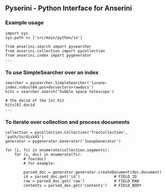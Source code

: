     
## Pyserini - Python Interface for Anserini

### Example usage 

```
import sys
sys.path += ['src/main/python/io']

from anserini.search import pysearcher
from anserini.collection import pycollection
from anserini.index import pygenerator
...
```

### To use SimpleSearcher over an index

```
searcher = pysearcher.SimpleSearcher('lucene-index.robust04.pos+docvectors+rawdocs')
hits = searcher.search('hubble space telescope')

# the docid of the 1st hit
hits[0].docid
...
```

### To iterate over collection and process documents

```
collection = pycollection.Collection('TrecCollection', 'path/to/disk45')
generator = pygenerator.Generator('JsoupGenerator')

for (i, fs) in enumerate(collection.segments):
    for (i, doc) in enumerate(fs):
        # foo(doc)
        # for example:

        parsed_doc = generator.generator.createDocument(doc.document)
        id = parsed_doc.get('id')               # FIELD_ID
        raw = parsed_doc.get('raw')             # FIELD_RAW
        contents = parsed_doc.get('contents')   # FIELD_BODY
```
